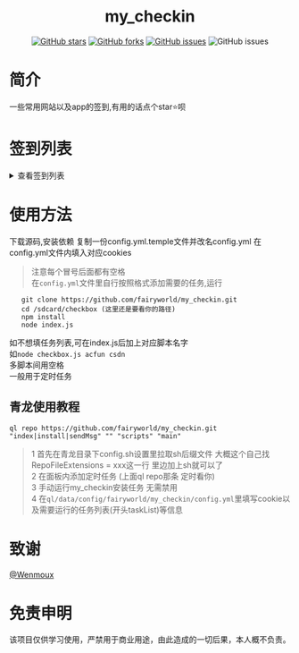 <div align="center"> 
<h1 align="center">my_checkin</h1>

[![GitHub stars](https://img.shields.io/github/stars/fairyworld/my_checkin?style=flat-square)](https://github.com/fairyworld/my_checkin)
[![GitHub forks](https://img.shields.io/github/forks/fairyworld/my_checkin?style=flat-square)](https://github.com/fairyworld/my_checkin/network)
[![GitHub issues](https://img.shields.io/github/issues/fairyworld/my_checkin?style=flat-square)](https://github.com/fairyworld/my_checkin/issues)
![GitHub issues](https://img.shields.io/github/languages/code-size/fairyworld/my_checkin?style=flat-square)
</div>

# 简介
一些常用网站以及app的签到,有用的话点个star⭐️呗  
# 签到列表
<details>
<summary>查看签到列表</summary>

 - [x] [时光相册](http://dbmxb.top/)每日签到
</details>

# 使用方法 
下载源码,安装依赖
复制一份config.yml.temple文件并改名config.yml 
在config.yml文件内填入对应cookies
> 注意每个冒号后面都有空格  
在`config.yml`文件里自行按照格式添加需要的任务,运行
   ```       
      git clone https://github.com/fairyworld/my_checkin.git
      cd /sdcard/checkbox (这里还是要看你的路径)
      npm install
      node index.js
   ```        
如不想填任务列表,可在index.js后加上对应脚本名字    
如`node checkbox.js acfun csdn`  
多脚本间用空格  
一般用于定时任务 

## 青龙使用教程
```
ql repo https://github.com/fairyworld/my_checkin.git "index|install|sendMsg" "" "scripts" "main"
```
 > 1 首先在青龙目录下config.sh设置里拉取sh后缀文件 大概这个自己找RepoFileExtensions  = xxx这一行 里边加上sh就可以了    
 2 在面板内添加定时任务 (上面ql repo那条 定时看你)    
 3 手动运行my_checkin安装任务 无需禁用  
 4 在`ql/data/config/fairyworld/my_checkin/config.yml`里填写cookie以及需要运行的任务列表(开头taskList)等信息   

 # 致谢
[@Wenmoux](https://github.com/Wenmoux/checkbox/tree/master)  

# 免责申明
该项目仅供学习使用，严禁用于商业用途，由此造成的一切后果，本人概不负责。 
